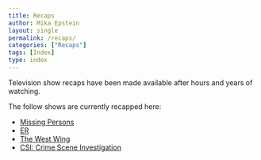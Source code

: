 ```yaml
---
title: Recaps
author: Mika Epstein
layout: single
permalink: /recaps/
categories: ["Recaps"]
tags: [Index]
type: index
---
```


Television show recaps have been made available after hours and years of watching.

The follow shows are currently recapped here:

* [Missing Persons](/library/actor/missing-persons-episodes/)
* [ER](/library/actor/er-episodes/)
* [The West Wing](/library/actor/west-wing-episodes/)
* [CSI: Crime Scene Investigation](/library/actor/csi-episodes/)
